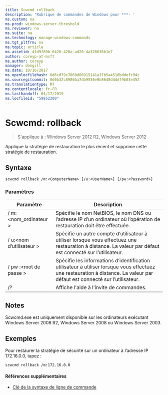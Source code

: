 ```yaml
---
title: Scwcmd rollback
description: 'Rubrique de commandes de Windows pour ***- '
ms.custom: na
ms.prod: windows-server-threshold
ms.reviewer: na
ms.suite: na
ms.technology: manage-windows-commands
ms.tgt_pltfrm: na
ms.topic: article
ms.assetid: 4fd9f89b-0420-420a-ad20-4a328636b1e7
author: coreyp-at-msft
ms.author: coreyp
manager: dongill
ms.date: 10/16/2017
ms.openlocfilehash: 6d6cd79c7068d86915141a37b5a4510bddefc94c
ms.sourcegitcommit: 0d0b32c8986ba7db9536e0b8648d4ddf9b03e452
ms.translationtype: MT
ms.contentlocale: fr-FR
ms.lasthandoff: 04/17/2019
ms.locfileid: "59852200"
---
```

# <a name="scwcmd-rollback"></a>Scwcmd: rollback

> S'applique à : Windows Server 2012 R2, Windows Server 2012

Applique la stratégie de restauration le plus récent et supprime cette stratégie de restauration.

## <a name="syntax"></a>Syntaxe

```
scwcmd rollback /m:<ComputerName> [/u:<UserName>] [/pw:<Password>]
```

### <a name="parameters"></a>Paramètres

|Paramètre|Description|
|---------|-----------|
|/ m:\<nom_ordinateur >|Spécifie le nom NetBIOS, le nom DNS ou l’adresse IP d’un ordinateur où l’opération de restauration doit être effectuée.|
|/ u:\<nom d’utilisateur >|Spécifie un autre compte d’utilisateur à utiliser lorsque vous effectuez une restauration à distance. La valeur par défaut est connecté sur l’utilisateur.|
|/ pw :\<mot de passe >|Spécifie les informations d’identification utilisateur à utiliser lorsque vous effectuez une restauration à distance. La valeur par défaut est connecté sur l’utilisateur.|
|/?|Affiche l'aide à l'invite de commandes.|

## <a name="remarks"></a>Notes

Scwcmd.exe est uniquement disponible sur les ordinateurs exécutant Windows Server 2008 R2, Windows Server 2008 ou Windows Server 2003.

## <a name="BKMK_Examples"></a>Exemples

Pour restaurer la stratégie de sécurité sur un ordinateur à l’adresse IP 172.16.0.0, tapez :
```
scwcmd rollback /m:172.16.0.0
```

#### <a name="additional-references"></a>Références supplémentaires

-   [Clé de la syntaxe de ligne de commande](command-line-syntax-key.md)